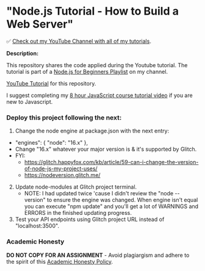 # "Node.js Tutorial - How to Build a Web Server"

✅ [Check out my YouTube Channel with all of my tutorials](https://www.youtube.com/DaveGrayTeachesCode).

**Description:**

This repository shares the code applied during the Youtube tutorial. The tutorial is part of a [Node.js for Beginners Playlist](https://www.youtube.com/playlist?list=PL0Zuz27SZ-6PFkIxaJ6Xx_X46avTM1aYw) on my channel.  

[YouTube Tutorial](https://youtu.be/3ZAKY-CDKog) for this repository.

I suggest completing my [8 hour JavaScript course tutorial video](https://youtu.be/EfAl9bwzVZk) if you are new to Javascript.

### Deploy this project following the next:

1. Change the node engine at package.json with the next entry:
  - "engines": { "node": "16.x" }, 
  - Change "16.x" whatever your major version is & it's supported by Glitch.
  - FYI:
    - https://glitch.happyfox.com/kb/article/59-can-i-change-the-version-of-node-js-my-project-uses/
    - https://nodeversion.glitch.me/
2. Update node-modules at Glitch project terminal.
   - NOTE: I had updated twice 'cause I didn't review the "node --version" to ensure the engine was changed. When engine isn't equal you can execute "npm update" and you'll get a lot of WARNINGS and ERRORS in the finished updating progress.
3. Test your API endpoints using Glitch project URL instead of "localhost:3500".

### Academic Honesty

**DO NOT COPY FOR AN ASSIGNMENT** - Avoid plagiargism and adhere to the spirit of this [Academic Honesty Policy](https://www.freecodecamp.org/news/academic-honesty-policy/).
